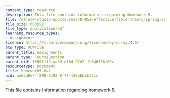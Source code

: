 ```yaml
---
content_type: resource
description: This file contains information regarding homework 5.
file: /ol-ocw-studio-app/courses/8-851-effective-field-theory-spring-2013/aa63d6e4f24951926f7f148b6bcb651c_MIT8_851S13_homework5.pdf
file_size: 603552
file_type: application/pdf
learning_resource_types:
- Assignments
license: https://creativecommons.org/licenses/by-nc-sa/4.0/
ocw_type: OCWFile
parent_title: Assignments
parent_type: CourseSection
parent_uid: f0891f19-aa8d-df8d-97d2-fb540536f68c
resourcetype: Document
title: homework5.dvi
uid: aa63d6e4-f249-5192-6f7f-148b6bcb651c
---
```

This file contains information regarding homework 5.